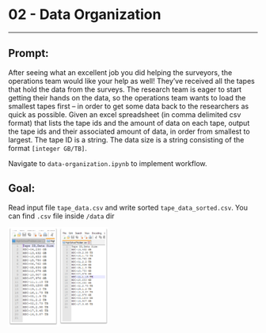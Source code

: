 # 02 - Data Organization 
---

## Prompt:

After seeing what an excellent job you did helping the surveyors, the operations team would like your help as well!  They’ve received all the tapes that hold the data from the surveys.  The research team is eager to start getting their hands on the data, so the operations team wants to load the smallest tapes first – in order to get some data back to the researchers as quick as possible.  Given an excel spreadsheet (in comma delimited csv format) that lists the tape ids and the amount of data on each tape, output the tape ids and their associated amount of data, in order from smallest to largest.  The tape ID is a string.  The data size is a string consisting of the format `[integer GB/TB]`.  

Navigate to `data-organization.ipynb` to implement workflow. 

## Goal:

Read input file `tape_data.csv` and write sorted `tape_data_sorted.csv`. You can find `.csv` file inside `/data` dir

<img src="images/01_data_org_img.PNG" align="left" width="20%">
<img src="images/02_data_org_img.PNG" align="left" width="20%">